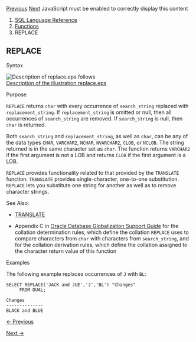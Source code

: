 [Previous](REMAINDER.md) [Next](ROUND-date.md) JavaScript must be enabled
to correctly display this content

  1. [SQL Language Reference ](index.md)
  2. [Functions](Functions.md)
  3. REPLACE 

## REPLACE

Syntax

![Description of replace.eps
follows](https://docs.oracle.com/en/database/oracle/oracle-database/23/sqlrf/img/replace.gif)  
[Description of the illustration replace.eps](img_text/replace.md)

Purpose

`REPLACE` returns `char` with every occurrence of `search_string` replaced
with `replacement_string`. If `replacement_string` is omitted or null, then
all occurrences of `search_string` are removed. If `search_string` is null,
then `char` is returned.

Both `search_string` and `replacement_string`, as well as `char`, can be any
of the data types `CHAR`, `VARCHAR2`, `NCHAR`, `NVARCHAR2`, `CLOB`, or
`NCLOB`. The string returned is in the same character set as `char`. The
function returns `VARCHAR2` if the first argument is not a LOB and returns
`CLOB` if the first argument is a LOB.

`REPLACE` provides functionality related to that provided by the `TRANSLATE`
function. `TRANSLATE` provides single-character, one-to-one substitution.
`REPLACE` lets you substitute one string for another as well as to remove
character strings.

See Also:

  * [TRANSLATE](TRANSLATE.md#GUID-80F85ACB-092C-4CC7-91F6-B3A585E3A690)

  * Appendix C in [Oracle Database Globalization Support Guide](/pls/topic/lookup?ctx=en/database/oracle/oracle-database/23/sqlrf&id=NLSPG-GUID-AFCE41ED-775B-4A00-AF38-C436776AE0C5) for the collation determination rules, which define the collation `REPLACE` uses to compare characters from `char` with characters from `search_string`, and for the collation derivation rules, which define the collation assigned to the character return value of this function 

Examples

The following example replaces occurrences of `J` with `BL`:

    
    
    SELECT REPLACE('JACK and JUE','J','BL') "Changes"
         FROM DUAL;
    
    Changes
    --------------
    BLACK and BLUE


[← Previous](REMAINDER.md)

[Next →](ROUND-date.md)
